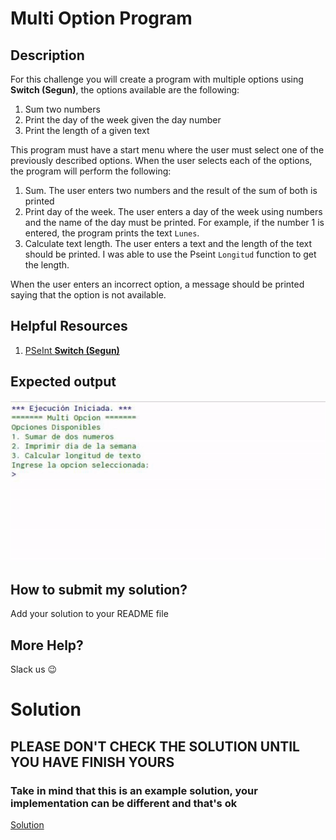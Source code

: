 # Multi Option Program

## Description

For this challenge you will create a program with multiple options using **Switch (Segun)**, the options available are the following:

1. Sum two numbers
2. Print the day of the week given the day number
3. Print the length of a given text

This program must have a start menu where the user must select one of the previously described options. When the user selects each of the options, the program will perform the following:

1. Sum. The user enters two numbers and the result of the sum of both is printed
2. Print day of the week. The user enters a day of the week using numbers and the name of the day must be printed. For example, if the number 1 is entered, the program prints the text `Lunes`.
3. Calculate text length. The user enters a text and the length of the text should be printed. I was able to use the Pseint `Longitud` function to get the length.

When the user enters an incorrect option, a message should be printed saying that the option is not available.

## Helpful Resources

1. [PSeInt **Switch (Segun)**](https://www.youtube.com/watch?v=3UOlwCsDOjU)

## Expected output

![multiOption](../../../assets/multiOption.gif 'multiOption')

## How to submit my solution?

Add your solution to your README file

## More Help?

Slack us 😉

# Solution

## PLEASE DON'T CHECK THE SOLUTION UNTIL YOU HAVE FINISH YOURS

### Take in mind that this is an example solution, your implementation can be different and that's ok

[Solution](../sol)
